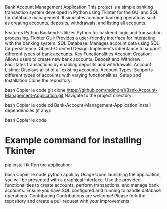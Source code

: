Bank Account Management Application
This project is a simple banking transaction system developed in Python using Tkinter for the GUI and SQL for database management. It simulates common banking operations such as creating accounts, deposits, withdrawals, and listing all accounts.

Features
Python Backend: Utilizes Python for backend logic and transaction processing.
Tkinter GUI: Provides a user-friendly interface for interacting with the banking system.
SQL Database: Manages account data using SQL for persistence.
Object-Oriented Design: Implements inheritance to support different types of bank accounts.
Key Functionalities
Account Creation: Allows users to create new bank accounts.
Deposit and Withdraw: Facilitates transactions by enabling deposits and withdrawals.
Account Listing: Displays a list of all existing accounts.
Account Types: Supports different types of accounts with varying functionalities.
Setup and Installation
Clone the repository:

bash
Copier le code
git clone https://github.com/mdmdm1/Bank-Account-Management-Application.git
Navigate to the project directory:

bash
Copier le code
cd Bank-Account-Management-Application
Install dependencies (if any):

bash
Copier le code
# Example command for installing Tkinter
pip install tk
Run the application:

bash
Copier le code
python appli.py
Usage
Upon launching the application, you will be presented with a graphical interface.
Use the provided functionalities to create accounts, perform transactions, and manage bank accounts.
Ensure you have SQL configured and running to handle database operations.
Contributing
Contributions are welcome! Please fork the repository and create a pull request with your improvements.
